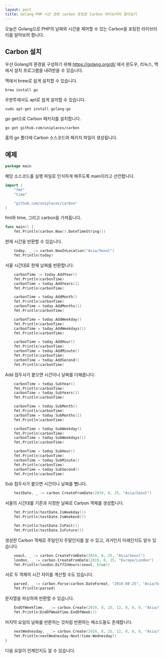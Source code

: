 ```yaml
---
layout: post
title: Golang PHP 시간 관련 carbon 포팅한 Carbon 라이브러리 알아보기
---
```


오늘은 Golang으로 PHP의 날짜와 시간을 제어할 수 있는 Carbon을 포팅한 라이브러리를 알아보려 합니다.

## Carbon 설치

우선 Golang의 환경을 구성하기 위해 https://golang.org/dl/ 에서 윈도우, 리눅스, 맥에서 설치 프로그램을 내려받을 수 있습니다.

맥에서 brew로 쉽게 설치할 수 있습니다.

```
brew install go
```

우분투에서도 apt로 쉽게 설치할 수 있습니다.

```
sudo apt-get install golang-go
```

go get으로 Carbon 패키지를 설치합니다.

```
go get github.com/uniplaces/carbon
```

홈의 go 폴더에 Carbon 소스코드와 패키지 파일이 생성됩니다.

## 예제

```go
package main
```

해당 소스코드를 실행 파일로 인식하게 해주도록 main이라고 선언합니다.

```go
import (
	"fmt"
	"time"

	"github.com/uniplaces/carbon"
)
```

fmt와 time, 그리고 carbon을 가져옵니다.

```go
func main() {
	fmt.Println(carbon.Now().DateTimeString())
```

현재 시간을 반환할 수 있습니다.

```go
	today, _ := carbon.NowInLocation("Asia/Seoul")
	fmt.Println(today)
```

서울 시간대로 현재 날짜를 반환합니다.

```go
	carbonTime := today.AddYear()
	fmt.Println(carbonTime)
	carbonTime = today.AddYears(1)
	fmt.Println(carbonTime)

	carbonTime = today.AddMonth()
	fmt.Println(carbonTime)
	carbonTime = today.AddMonths(1)
	fmt.Println(carbonTime)

	carbonTime = today.AddWeekday()
	fmt.Println(carbonTime)
	carbonTime = today.AddWeekdays(1)
	fmt.Println(carbonTime)

	carbonTime = today.AddHour()
	fmt.Println(carbonTime)
	carbonTime = today.AddMinute()
	fmt.Println(carbonTime)
	carbonTime = today.AddSecond()
	fmt.Println(carbonTime)
```

Add 접두사가 붙으면 시간이나 날짜를 더해줍니다.

```go
	carbonTime = today.SubYear()
	fmt.Println(carbonTime)
	carbonTime = today.SubYears(1)
	fmt.Println(carbonTime)

	carbonTime = today.SubMonth()
	fmt.Println(carbonTime)
	carbonTime = today.SubMonths(1)
	fmt.Println(carbonTime)

	carbonTime = today.SubWeekday()
	fmt.Println(carbonTime)
	carbonTime = today.SubWeekdays(1)
	fmt.Println(carbonTime)

	carbonTime = today.SubHour()
	fmt.Println(carbonTime)
	carbonTime = today.SubMinute()
	fmt.Println(carbonTime)
	carbonTime = today.SubSecond()
	fmt.Println(carbonTime)
```

Sub 접두사가 붙으면 시간이나 날짜를 뺍니다.

```go
	testDate, _ := carbon.CreateFromDate(2019, 8, 25, "Asia/Seoul")
```

서울의 시간대를 기준과 지정한 날짜로 Carbon 객체를 생성합니다.

```go
	fmt.Println(testDate.IsWeekday())
	fmt.Println(testDate.IsWeekend())

	fmt.Println(testDate.IsPast())
	fmt.Println(testDate.IsFuture())
```

생성한 Carbon 객체로 주일인지 주말인지를 알 수 있고, 과거인지 미래인지도 알수 있습니다.

```go
	seoul, _ := carbon.CreateFromDate(2019, 8, 25, "Asia/Seoul")
	london, _ := carbon.CreateFromDate(2019, 8, 25, "Europe/London")
	fmt.Println(london.DiffInHours(seoul, true))
```

서로 두 객체의 시간 차이를 계산할 수도 있습니다.

```go
	parsed, _ := carbon.Parse(carbon.DateFormat, "2019-08-25", "Asia/Seoul")
	fmt.Println(parsed)
```

문자열을 파싱하여 반환할 수 있습니다.

```go
	EndOfWeekTime, _ := carbon.Create(2019, 8, 25, 12, 0, 0, 0, "Asia/Seoul")
	fmt.Println(EndOfWeekTime.EndOfWeek())
```

마지막 요일의 날짜를 반환하는 것처럼 반환하는 메소드들도 존재합니다.

```go
	nextWednesday, _ := carbon.Create(2019, 8, 25, 12, 0, 0, 0, "Asia/Seoul")
	fmt.Println(nextWednesday.Next(time.Wednesday))
}
```

다음 요일이 언제인지도 알 수 있습니다.
